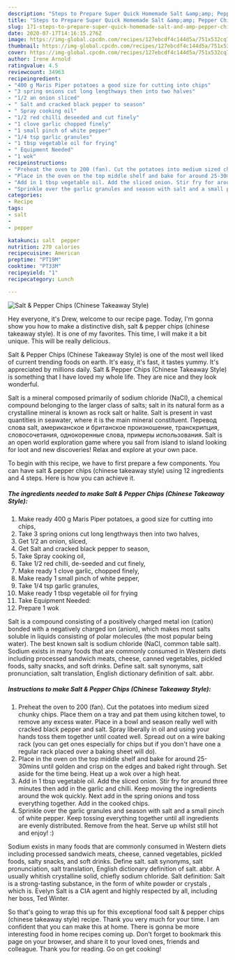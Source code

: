 ```yaml
---
description: "Steps to Prepare Super Quick Homemade Salt &amp;amp; Pepper Chips (Chinese Takeaway Style)"
title: "Steps to Prepare Super Quick Homemade Salt &amp;amp; Pepper Chips (Chinese Takeaway Style)"
slug: 171-steps-to-prepare-super-quick-homemade-salt-and-amp-pepper-chips-chinese-takeaway-style
date: 2020-07-17T14:16:15.276Z
image: https://img-global.cpcdn.com/recipes/127ebcdf4c144d5a/751x532cq70/salt-pepper-chips-chinese-takeaway-style-recipe-main-photo.jpg
thumbnail: https://img-global.cpcdn.com/recipes/127ebcdf4c144d5a/751x532cq70/salt-pepper-chips-chinese-takeaway-style-recipe-main-photo.jpg
cover: https://img-global.cpcdn.com/recipes/127ebcdf4c144d5a/751x532cq70/salt-pepper-chips-chinese-takeaway-style-recipe-main-photo.jpg
author: Irene Arnold
ratingvalue: 4.5
reviewcount: 34963
recipeingredient:
- "400 g Maris Piper potatoes a good size for cutting into chips"
- "3 spring onions cut long lengthways then into two halves"
- "1/2 an onion sliced"
- " Salt and cracked black pepper to season"
- " Spray cooking oil"
- "1/2 red chilli deseeded and cut finely"
- "1 clove garlic chopped finely"
- "1 small pinch of white pepper"
- "1/4 tsp garlic granules"
- "1 tbsp vegetable oil for frying"
- " Equipment Needed"
- "1 wok"
recipeinstructions:
- "Preheat the oven to 200 (fan). Cut the potatoes into medium sized chunky chips. Place them on a tray and pat them using kitchen towel, to remove any excess water. Place in a bowl and season really well with cracked black pepper and salt. Spray liberally in oil and using your hands toss them together until coated well. Spread out on a wire baking rack (you can get ones especially for chips but if you don&#39;t have one a regular rack placed over a baking sheet will do)."
- "Place in the oven on the top middle shelf and bake for around 25-30mins until golden and crisp on the edges and baked right through. Set aside for the time being. Heat up a wok over a high heat."
- "Add in 1 tbsp vegetable oil. Add the sliced onion. Stir fry for around three minutes then add in the garlic and chilli. Keep moving the ingredients around the wok quickly. Next add in the spring onions and toss everything together. Add in the cooked chips."
- "Sprinkle over the garlic granules and season with salt and a small pinch of white pepper. Keep tossing everything together until all ingredients are evenly distributed. Remove from the heat. Serve up whilst still hot and enjoy! :)"
categories:
- Recipe
tags:
- salt
- 
- pepper

katakunci: salt  pepper 
nutrition: 270 calories
recipecuisine: American
preptime: "PT19M"
cooktime: "PT33M"
recipeyield: "1"
recipecategory: Lunch

---
```



![Salt &amp; Pepper Chips (Chinese Takeaway Style)](https://img-global.cpcdn.com/recipes/127ebcdf4c144d5a/751x532cq70/salt-pepper-chips-chinese-takeaway-style-recipe-main-photo.jpg)

Hey everyone, it's Drew, welcome to our recipe page. Today, I'm gonna show you how to make a distinctive dish, salt &amp; pepper chips (chinese takeaway style). It is one of my favorites. This time, I will make it a bit unique. This will be really delicious.

Salt &amp; Pepper Chips (Chinese Takeaway Style) is one of the most well liked of current trending foods on earth. It's easy, it's fast, it tastes yummy. It's appreciated by millions daily. Salt &amp; Pepper Chips (Chinese Takeaway Style) is something that I have loved my whole life. They are nice and they look wonderful.

Salt is a mineral composed primarily of sodium chloride (NaCl), a chemical compound belonging to the larger class of salts; salt in its natural form as a crystalline mineral is known as rock salt or halite. Salt is present in vast quantities in seawater, where it is the main mineral constituent. Перевод слова salt, американское и британское произношение, транскрипция, словосочетания, однокоренные слова, примеры использования. Salt is an open world exploration game where you sail from island to island looking for loot and new discoveries! Relax and explore at your own pace.


To begin with this recipe, we have to first prepare a few components. You can have salt &amp; pepper chips (chinese takeaway style) using 12 ingredients and 4 steps. Here is how you can achieve it.

<!--inarticleads1-->

##### The ingredients needed to make Salt &amp; Pepper Chips (Chinese Takeaway Style):

1. Make ready 400 g Maris Piper potatoes, a good size for cutting into chips,
1. Take 3 spring onions cut long lengthways then into two halves,
1. Get 1/2 an onion, sliced,
1. Get  Salt and cracked black pepper to season,
1. Take  Spray cooking oil,
1. Take 1/2 red chilli, de-seeded and cut finely,
1. Make ready 1 clove garlic, chopped finely,
1. Make ready 1 small pinch of white pepper,
1. Take 1/4 tsp garlic granules,
1. Make ready 1 tbsp vegetable oil for frying
1. Take  Equipment Needed:
1. Prepare 1 wok


Salt is a compound consisting of a positively charged metal ion (cation) bonded with a negatively charged ion (anion), which makes most salts soluble in liquids consisting of polar molecules (the most popular being water). The best known salt is sodium chloride (NaCl, common table salt). Sodium exists in many foods that are commonly consumed in Western diets including processed sandwich meats, cheese, canned vegetables, pickled foods, salty snacks, and soft drinks. Define salt. salt synonyms, salt pronunciation, salt translation, English dictionary definition of salt. abbr. 

<!--inarticleads2-->

##### Instructions to make Salt &amp; Pepper Chips (Chinese Takeaway Style):

1. Preheat the oven to 200 (fan). Cut the potatoes into medium sized chunky chips. Place them on a tray and pat them using kitchen towel, to remove any excess water. Place in a bowl and season really well with cracked black pepper and salt. Spray liberally in oil and using your hands toss them together until coated well. Spread out on a wire baking rack (you can get ones especially for chips but if you don&#39;t have one a regular rack placed over a baking sheet will do).
1. Place in the oven on the top middle shelf and bake for around 25-30mins until golden and crisp on the edges and baked right through. Set aside for the time being. Heat up a wok over a high heat.
1. Add in 1 tbsp vegetable oil. Add the sliced onion. Stir fry for around three minutes then add in the garlic and chilli. Keep moving the ingredients around the wok quickly. Next add in the spring onions and toss everything together. Add in the cooked chips.
1. Sprinkle over the garlic granules and season with salt and a small pinch of white pepper. Keep tossing everything together until all ingredients are evenly distributed. Remove from the heat. Serve up whilst still hot and enjoy! :)


Sodium exists in many foods that are commonly consumed in Western diets including processed sandwich meats, cheese, canned vegetables, pickled foods, salty snacks, and soft drinks. Define salt. salt synonyms, salt pronunciation, salt translation, English dictionary definition of salt. abbr. A usually whitish crystalline solid, chiefly sodium chloride. Salt definition: Salt is a strong-tasting substance, in the form of white powder or crystals , which is. Evelyn Salt is a CIA agent and highly respected by all, including her boss, Ted Winter. 

So that's going to wrap this up for this exceptional food salt &amp; pepper chips (chinese takeaway style) recipe. Thank you very much for your time. I am confident that you can make this at home. There is gonna be more interesting food in home recipes coming up. Don't forget to bookmark this page on your browser, and share it to your loved ones, friends and colleague. Thank you for reading. Go on get cooking!
